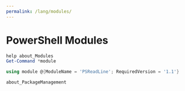 ```yaml
---
permalink: /lang/modules/
---
```


# PowerShell Modules

```powershell
help about_Modules
Get-Command *module
```

```powershell
using module @{ModuleName = 'PSReadLine'; RequiredVersion = '1.1'}
```

```powershell
about_PackageManagement
```
